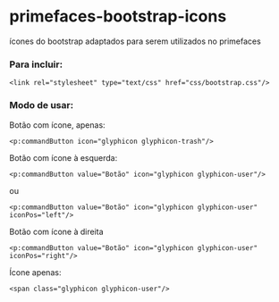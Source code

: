 # primefaces-bootstrap-icons
ícones do bootstrap adaptados para serem utilizados no primefaces


<h3>Para incluir:</h3>

    <link rel="stylesheet" type="text/css" href="css/bootstrap.css"/>

<h3>Modo de usar:</h3>

Botão com ícone, apenas:

    <p:commandButton icon="glyphicon glyphicon-trash"/>

Botão com ícone à esquerda:

    <p:commandButton value="Botão" icon="glyphicon glyphicon-user"/> 

ou

    <p:commandButton value="Botão" icon="glyphicon glyphicon-user" iconPos="left"/>

Botão com ícone à direita

    <p:commandButton value="Botão" icon="glyphicon glyphicon-user" iconPos="right"/>

Ícone apenas:

    <span class="glyphicon glyphicon-user"/>
